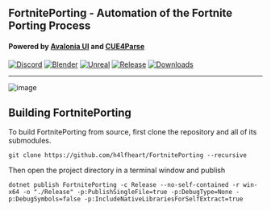 FortnitePorting - Automation of the Fortnite Porting Process
------------------------------------------

#### Powered by [Avalonia UI](https://avaloniaui.net/) and [CUE4Parse](https://github.com/FabianFG/CUE4Parse)

[![Discord](https://discord.com/api/guilds/866821077769781249/widget.png?style=shield)](https://discord.gg/DZ5YFXdBA6)
[![Blender](https://img.shields.io/badge/Blender-4.2+-blue?logo=blender&logoColor=white&color=orange)](https://www.blender.org/download/)
[![Unreal](https://img.shields.io/badge/Unreal-5.4+-blue?logo=unreal-engine&logoColor=white&color=white)](https://www.unrealengine.com/en-US/download)
[![Release](https://img.shields.io/github/release/h4lfheart/FortnitePorting)]()
[![Downloads](https://img.shields.io/github/downloads/h4lfheart/FortnitePorting/total?color=green)]()
***

![image](https://github.com/user-attachments/assets/960d0dc5-695f-43b6-be0c-db74efdf1a17)

## Building FortnitePorting

To build FortnitePorting from source, first clone the repository and all of its submodules.

```
git clone https://github.com/h4lfheart/FortnitePorting --recursive
```

Then open the project directory in a terminal window and publish

```
dotnet publish FortnitePorting -c Release --no-self-contained -r win-x64 -o "./Release" -p:PublishSingleFile=true -p:DebugType=None -p:DebugSymbols=false -p:IncludeNativeLibrariesForSelfExtract=true
```
